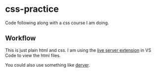 # css-practice

Code following along with a css course I am doing.

## Workflow

This is just plain html and css. I am using the [live server extension](https://marketplace.visualstudio.com/items?itemName=ritwickdey.LiveServer) in VS Code to view the html files.

You could also use something like [derver](https://github.com/AlexxNB/derver).


